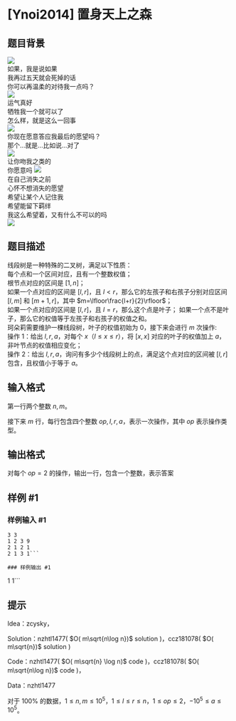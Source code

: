 # [Ynoi2014] 置身天上之森

## 题目背景

![](https://cdn.luogu.com.cn/upload/pic/45593.png)  
如果，我是说如果  
我再过五天就会死掉的话  
你可以再温柔的对待我一点吗？  
![](https://cdn.luogu.com.cn/upload/pic/45555.png)  
运气真好  
牺牲我一个就可以了  
怎么样，就是这么一回事   
![](https://cdn.luogu.com.cn/upload/pic/45566.png)  
你现在愿意答应我最后的愿望吗？  
那个...就是...比如说...对了  
![](https://cdn.luogu.com.cn/upload/pic/45577.png)  
让你吻我之类的  
你愿意吗 
![](https://cdn.luogu.com.cn/upload/pic/45586.png)  
在自己消失之前  
心怀不想消失的愿望  
希望让某个人记住我   
希望能留下羁绊  
我这么希望着，又有什么不可以的吗  
![](https://cdn.luogu.com.cn/upload/pic/45501.png)  

## 题目描述

线段树是一种特殊的二叉树，满足以下性质：  
每个点和一个区间对应，且有一个整数权值；  
根节点对应的区间是 $[1,n]$；  
如果一个点对应的区间是 $[l,r]$，且 $l<r$，那么它的左孩子和右孩子分别对应区间 $[l,m]$ 和 $[m+1,r]$，其中 $m=\lfloor\frac{l+r}{2}\rfloor$；  
如果一个点对应的区间是 $[l,r]$，且 $l=r$，那么这个点是叶子；
如果一个点不是叶子，那么它的权值等于左孩子和右孩子的权值之和。  
珂朵莉需要维护一棵线段树，叶子的权值初始为 $0$，接下来会进行 $m$ 次操作:  
操作 $1$：给出 $l,r,a$，对每个 $x$（$l\leq x\leq r$），将 $[x,x]$ 对应的叶子的权值加上 $a$，非叶节点的权值相应变化；  
操作 $2$：给出 $l,r,a$，询问有多少个线段树上的点，满足这个点对应的区间被 $[l,r]$ 包含，且权值小于等于 $a$。

## 输入格式

第一行两个整数 $n,m$。

接下来 $m$ 行，每行包含四个整数 $op,l,r,a$，表示一次操作，其中 $op$ 表示操作类型。


## 输出格式

对每个 $op=2$ 的操作，输出一行，包含一个整数，表示答案

## 样例 #1

### 样例输入 #1
```
3 3
1 2 3 9
2 1 2 1
2 1 3 1```

### 样例输出 #1

```
1
1```

## 提示

Idea：zcysky，

Solution：nzhtl1477( $O( m\sqrt{n\log n})$ solution )，ccz181078( $O( m\sqrt{n})$ solution )

Code：nzhtl1477( $O( m\sqrt{n} \log n)$ code )，ccz181078( $O( m\sqrt{n\log n})$ code )，

Data：nzhtl1477

对于 $100\%$ 的数据，$1\leq n,m\leq 10^5$，$1\leq l\leq r\leq n$，$1\leq op\leq 2$，$-10^5\leq a\leq 10^5$。  

